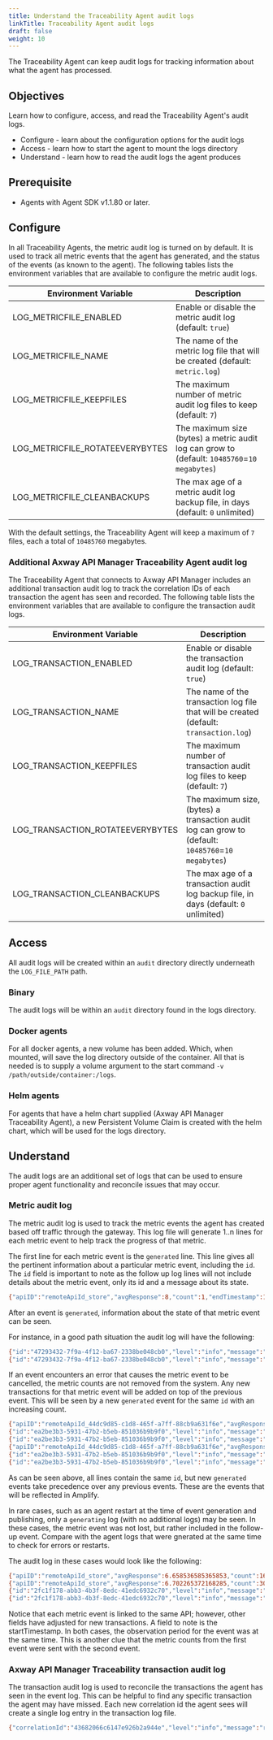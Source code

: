 ```yaml
---
title: Understand the Traceability Agent audit logs
linkTitle: Traceability Agent audit logs
draft: false
weight: 10
---
```

The Traceability Agent can keep audit logs for tracking information about what the agent has processed.

## Objectives

Learn how to configure, access, and read the Traceability Agent's audit logs.

* Configure - learn about the configuration options for the audit logs
* Access - learn how to start the agent to mount the logs directory
* Understand - learn how to read the audit logs the agent produces

## Prerequisite

* Agents with Agent SDK v1.1.80 or later.

## Configure

In all Traceability Agents, the metric audit log is turned on by default. It is used to track all metric events that the agent has generated, and the status of the events (as known to the agent). The following tables lists the environment variables that are available to configure the metric audit logs.

| Environment Variable            | Description                                                                                   |
| ------------------------------- | --------------------------------------------------------------------------------------------- |
| LOG_METRICFILE_ENABLED          | Enable or disable the metric audit log (default: `true`)                                      |
| LOG_METRICFILE_NAME             | The name of the metric log file that will be created (default: `metric.log`)                  |
| LOG_METRICFILE_KEEPFILES        | The maximum number of metric audit log files to keep (default: `7`)                           |
| LOG_METRICFILE_ROTATEEVERYBYTES | The maximum size (bytes) a metric audit log can grow to (default: `10485760`=`10 megabytes`) |
| LOG_METRICFILE_CLEANBACKUPS     | The max age of a metric audit log backup file, in days (default: `0` unlimited)               |

With the default settings, the Traceability Agent will keep a maximum of `7` files, each a total of `10485760` megabytes.

### Additional Axway API Manager Traceability Agent audit log

The Traceability Agent that connects to Axway API Manager includes an additional transaction audit log to track the correlation IDs of each transaction the agent has seen and recorded. The following table lists the environment variables that are available to configure the transaction audit logs.

| Environment Variable             | Description                                                                                            |
| -------------------------------- | ------------------------------------------------------------------------------------------------------ |
| LOG_TRANSACTION_ENABLED          | Enable or disable the transaction audit log (default: `true`)                                          |
| LOG_TRANSACTION_NAME             | The name of the transaction log file that will be created (default: `transaction.log`)                 |
| LOG_TRANSACTION_KEEPFILES        | The maximum number of transaction audit log files to keep (default: `7`)                               |
| LOG_TRANSACTION_ROTATEEVERYBYTES | The maximum size, (bytes) a transaction audit log can grow to (default: `10485760`=`10 megabytes`) |
| LOG_TRANSACTION_CLEANBACKUPS     | The max age of a transaction audit log backup file, in days (default: `0` unlimited)                   |

## Access

All audit logs will be created within an `audit` directory directly underneath the `LOG_FILE_PATH` path.

### Binary

The audit logs will be within an `audit` directory found in the logs directory.

### Docker agents

For all docker agents, a new volume has been added. Which, when mounted, will save the log directory outside of the container. All that is needed is to supply a volume argument to the start command `-v /path/outside/container:/logs`.

### Helm agents

For agents that have a helm chart supplied (Axway API Manager Traceability Agent), a new Persistent Volume Claim is created with the helm chart, which will be used for the logs directory.

## Understand

The audit logs are an additional set of logs that can be used to ensure proper agent functionality and reconcile issues that may occur.

### Metric audit log

The metric audit log is used to track the metric events the agent has created based off traffic through the gateway. This log file will generate 1..n lines for each metric event to help track the progress of that metric.

The first line for each metric event is the `generated` line. This line gives all the pertinent information about a particular metric event, including the `id`. The `id` field is important to note as the follow up log lines will not include details about the metric event, only its id and a message about its state.

```bash
{"apiID":"remoteApiId_store","avgResponse":8,"count":1,"endTimestamp":1713556832244,"id":"47293432-7f9a-4f12-ba67-2338be048cb0","level":"info","maxResponse":8,"message":"generated","minResponse":8,"startTimestamp":1713556375134,"status":"403","time":"2024-04-19T20:00:32Z"}
```

After an event is `generated`, information about the state of that metric event can be seen.

For instance, in a good path situation the audit log will have the following:

```bash
{"id":"47293432-7f9a-4f12-ba67-2338be048cb0","level":"info","message":"publishing","time":"2024-04-19T20:00:32Z"}
{"id":"47293432-7f9a-4f12-ba67-2338be048cb0","level":"info","message":"published","time":"2024-04-19T20:00:32Z"}
```

If an event encounters an error that causes the metric event to be cancelled, the metric counts are not removed from the system. Any new transactions for that metric event will be added on top of the previous event. This will be seen by a new `generated` event for the same `id` with an increasing count.

```bash
{"apiID":"remoteApiId_44dc9d85-c1d8-465f-a7ff-88cb9a631f6e","avgResponse":1318,"count":40,"endTimestamp":1712933224025,"id":"ea2be3b3-5931-47b2-b5eb-851036b9b9f0","level":"info","maxResponse":1318,"message":"generated","minResponse":1318,"startTimestamp":1712932910655,"status":"200","time":"2024-04-12T07:47:04-07:00"}
{"id":"ea2be3b3-5931-47b2-b5eb-851036b9b9f0","level":"info","message":"publishing","time":"2024-04-12T07:47:35-07:00"}
{"id":"ea2be3b3-5931-47b2-b5eb-851036b9b9f0","level":"info","message":"event cancelled, counts added at next publish","time":"2024-04-12T07:47:35-07:00"}
{"apiID":"remoteApiId_44dc9d85-c1d8-465f-a7ff-88cb9a631f6e","avgResponse":1318,"count":100,"endTimestamp":1712933652207,"id":"ea2be3b3-5931-47b2-b5eb-851036b9b9f0","level":"info","maxResponse":1318,"message":"generated","minResponse":1318,"startTimestamp":1712932910655,"status":"200","time":"2024-04-12T07:54:12-07:00"}
{"id":"ea2be3b3-5931-47b2-b5eb-851036b9b9f0","level":"info","message":"publishing","time":"2024-04-12T07:54:24-07:00"}
{"id":"ea2be3b3-5931-47b2-b5eb-851036b9b9f0","level":"info","message":"published","time":"2024-04-12T07:54:25-07:00"}
```

As can be seen above, all lines contain the same `id`, but new `generated` events take precedence over any previous events. These are the events that will be reflected in Amplify.

In rare cases, such as an agent restart at the time of event generation and publishing, only a `generating` log (with no additional logs) may be seen. In these cases, the metric event was not lost, but rather included in the follow-up event. Compare with the agent logs that were gnerated at the same time to check for errors or restarts.

The audit log in these cases would look like the following:

```bash
{"apiID":"remoteApiId_store","avgResponse":6.658536585365853,"count":164,"endTimestamp":1713564740997,"id":"286639d4-af0b-4bd9-8912-71a8cb99dccd","level":"info","maxResponse":9,"message":"generated","minResponse":6,"startTimestamp":1713558936461,"status":"403","time":"2024-04-19T22:12:20Z"}
{"apiID":"remoteApiId_store","avgResponse":6.702265372168285,"count":309,"endTimestamp":1713565867138,"id":"2fc1f178-abb3-4b3f-8edc-41edc6932c70","level":"info","maxResponse":17,"message":"generated","minResponse":6,"startTimestamp":1713558936461,"status":"403","time":"2024-04-19T22:31:07Z"}
{"id":"2fc1f178-abb3-4b3f-8edc-41edc6932c70","level":"info","message":"publishing","time":"2024-04-19T22:31:07Z"}
{"id":"2fc1f178-abb3-4b3f-8edc-41edc6932c70","level":"info","message":"published","time":"2024-04-19T22:31:08Z"}
```

Notice that each metric event is linked to the same API; however, other fields have adjusted for new transactions. A field to note is the startTimestamp. In both cases, the observation period for the event was at the same time. This is another clue that the metric counts from the first event were sent with the second event.

### Axway API Manager Traceability transaction audit log

The transaction audit log is used to reconcile the transactions the agent has seen in the event log. This can be helpful to find any specific transaction the agent may have missed. Each new correlation id the agent sees will create a single log entry in the transaction log file.

```bash
{"correlationId":"43682066c6147e926b2a944e","level":"info","message":"recorded","time":"2024-04-18T00:24:37Z"}
```
